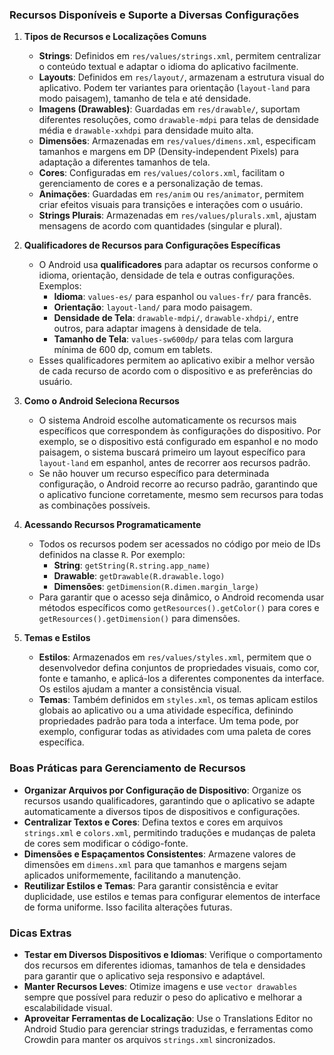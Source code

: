 ### Recursos Disponíveis e Suporte a Diversas Configurações

1. **Tipos de Recursos e Localizações Comuns**

   - **Strings**: Definidos em `res/values/strings.xml`, permitem centralizar o conteúdo textual e adaptar o idioma do aplicativo facilmente.
   - **Layouts**: Definidos em `res/layout/`, armazenam a estrutura visual do aplicativo. Podem ter variantes para orientação (`layout-land` para modo paisagem), tamanho de tela e até densidade.
   - **Imagens (Drawables)**: Guardadas em `res/drawable/`, suportam diferentes resoluções, como `drawable-mdpi` para telas de densidade média e `drawable-xxhdpi` para densidade muito alta.
   - **Dimensões**: Armazenadas em `res/values/dimens.xml`, especificam tamanhos e margens em DP (Density-independent Pixels) para adaptação a diferentes tamanhos de tela.
   - **Cores**: Configuradas em `res/values/colors.xml`, facilitam o gerenciamento de cores e a personalização de temas.
   - **Animações**: Guardadas em `res/anim` ou `res/animator`, permitem criar efeitos visuais para transições e interações com o usuário.
   - **Strings Plurais**: Armazenadas em `res/values/plurals.xml`, ajustam mensagens de acordo com quantidades (singular e plural).

2. **Qualificadores de Recursos para Configurações Específicas**
   - O Android usa **qualificadores** para adaptar os recursos conforme o idioma, orientação, densidade de tela e outras configurações. Exemplos:
     - **Idioma**: `values-es/` para espanhol ou `values-fr/` para francês.
     - **Orientação**: `layout-land/` para modo paisagem.
     - **Densidade de Tela**: `drawable-mdpi/`, `drawable-xhdpi/`, entre outros, para adaptar imagens à densidade de tela.
     - **Tamanho de Tela**: `values-sw600dp/` para telas com largura mínima de 600 dp, comum em tablets.
   - Esses qualificadores permitem ao aplicativo exibir a melhor versão de cada recurso de acordo com o dispositivo e as preferências do usuário.

3. **Como o Android Seleciona Recursos**
   - O sistema Android escolhe automaticamente os recursos mais específicos que correspondem às configurações do dispositivo. Por exemplo, se o dispositivo está configurado em espanhol e no modo paisagem, o sistema buscará primeiro um layout específico para `layout-land` em espanhol, antes de recorrer aos recursos padrão.
   - Se não houver um recurso específico para determinada configuração, o Android recorre ao recurso padrão, garantindo que o aplicativo funcione corretamente, mesmo sem recursos para todas as combinações possíveis.

4. **Acessando Recursos Programaticamente**
   - Todos os recursos podem ser acessados no código por meio de IDs definidos na classe `R`. Por exemplo:
     - **String**: `getString(R.string.app_name)`
     - **Drawable**: `getDrawable(R.drawable.logo)`
     - **Dimensões**: `getDimension(R.dimen.margin_large)`
   - Para garantir que o acesso seja dinâmico, o Android recomenda usar métodos específicos como `getResources().getColor()` para cores e `getResources().getDimension()` para dimensões.

5. **Temas e Estilos**
   - **Estilos**: Armazenados em `res/values/styles.xml`, permitem que o desenvolvedor defina conjuntos de propriedades visuais, como cor, fonte e tamanho, e aplicá-los a diferentes componentes da interface. Os estilos ajudam a manter a consistência visual.
   - **Temas**: Também definidos em `styles.xml`, os temas aplicam estilos globais ao aplicativo ou a uma atividade específica, definindo propriedades padrão para toda a interface. Um tema pode, por exemplo, configurar todas as atividades com uma paleta de cores específica.

### Boas Práticas para Gerenciamento de Recursos

- **Organizar Arquivos por Configuração de Dispositivo**: Organize os recursos usando qualificadores, garantindo que o aplicativo se adapte automaticamente a diversos tipos de dispositivos e configurações.
- **Centralizar Textos e Cores**: Defina textos e cores em arquivos `strings.xml` e `colors.xml`, permitindo traduções e mudanças de paleta de cores sem modificar o código-fonte.
- **Dimensões e Espaçamentos Consistentes**: Armazene valores de dimensões em `dimens.xml` para que tamanhos e margens sejam aplicados uniformemente, facilitando a manutenção.
- **Reutilizar Estilos e Temas**: Para garantir consistência e evitar duplicidade, use estilos e temas para configurar elementos de interface de forma uniforme. Isso facilita alterações futuras.

### Dicas Extras

- **Testar em Diversos Dispositivos e Idiomas**: Verifique o comportamento dos recursos em diferentes idiomas, tamanhos de tela e densidades para garantir que o aplicativo seja responsivo e adaptável.
- **Manter Recursos Leves**: Otimize imagens e use `vector drawables` sempre que possível para reduzir o peso do aplicativo e melhorar a escalabilidade visual.
- **Aproveitar Ferramentas de Localização**: Use o Translations Editor no Android Studio para gerenciar strings traduzidas, e ferramentas como Crowdin para manter os arquivos `strings.xml` sincronizados.